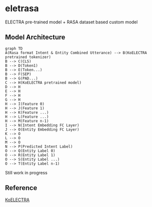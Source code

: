 # eletrasa
ELECTRA pre-trained model + RASA dataset based custom model

## Model Architecture
```mermaid
graph TD
A(Rasa format Intent & Entity Combined Utterance) --> B(KoELECTRA pretrained tokenizer)
B --> C(CLS)
B --> D(Token1)
B --> E(Token...)
B --> F(SEP)
B --> G(PAD...)
C --> H(KoELECTRA pretrained model)
D --> H
E --> H
F --> H
G --> H
H --> I(Feature 0)
H --> J(Feature 1)
H --> K(Feature ...)
H --> L(Feature ...)
H --> M(Feature n-1)
I --> N(Intent Embedding FC Layer)
J --> O(Entity Embedding FC Layer)
K --> O
L --> O
M --> O
N --> P(Predicted Intent Label)
O --> Q(Entity Label 0)
O --> R(Entity Label 1)
O --> S(Entity Label ...)
O --> T(Entity Label n-1)
```

Still work in progress

## Reference
[KoELECTRA](https://github.com/monologg/KoELECTRA)
